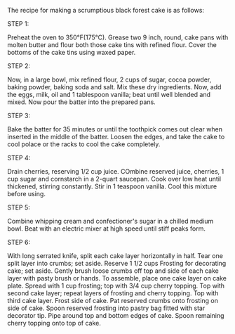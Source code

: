 The recipe for making a scrumptious black forest cake is as follows:

STEP 1:

Preheat the oven to 350°F(175°C). Grease two 9 inch, round, cake pans with molten butter and flour both those cake tins with refined flour. Cover the bottoms of the cake tins using waxed paper.

STEP 2:

Now, in a large bowl, mix refined flour, 2 cups of sugar, cocoa powder, baking powder, baking soda and salt. Mix these dry ingredients. Now, add the eggs, milk, oil and 1 tablespoon vanilla; beat until well blended and mixed. Now pour the batter into the prepared pans.

STEP 3:

Bake the batter for 35 minutes or until the toothpick comes out clear when inserted in the middle of the batter. Loosen the edges, and take the cake to cool  polace or the racks to cool the cake completely.

STEP 4:

Drain cherries, reserving 1/2 cup juice. COmbine reserved juice, cherries, 1 cup sugar and cornstarch in a 2-quart saucepan. Cook over low heat until thickened, stirring constantly. Stir in 1 teaspoon vanilla. Cool this mixture before using.

STEP 5: 

Combine whipping cream and confectioner's sugar in a chilled medium bowl. Beat with an electric mixer at high speed until stiff peaks form. 

STEP 6:

With long serrated knife, split each cake layer horizontally in half. Tear one split layer into crumbs; set aside. Reserve 1 1/2 cups Frosting for decorating cake; set aside. Gently brush loose crumbs off top and side of each cake layer with pasty brush or hands. To assemble, place one cake layer on cake plate. Spread with 1 cup frosting; top with 3/4 cup cherry topping. Top with second cake layer; repeat layers of frosting and cherry topping. Top with third cake layer. Frost side of cake. Pat reserved crumbs onto frosting on side of cake. Spoon reserved frosting into pastry bag fitted with star decorator tip. Pipe around top and bottom edges of cake. Spoon remaining cherry topping onto top of cake.